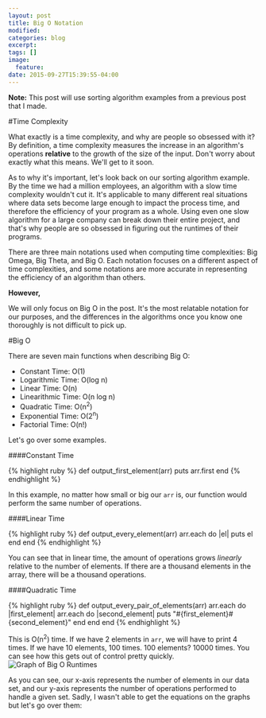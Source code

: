 ```yaml
---
layout: post
title: Big O Notation
modified:
categories: blog
excerpt:
tags: []
image:
  feature:
date: 2015-09-27T15:39:55-04:00
---
```


**Note:** This post will use sorting algorithm examples from a previous post that I made.

#Time Complexity

What exactly is a time complexity, and why are people so obsessed with it? By definition, a time complexity measures the increase in an algorithm's operations **relative** to the growth of the size of the input. Don't worry about exactly what this means. We'll get to it soon.

As to why it's important, let's look back on our sorting algorithm example. By the time we had a million employees, an algorithm with a slow time complexity wouldn't cut it. It's applicable to many different real situations where data sets become large enough to impact the process time, and therefore the efficiency of your program as a whole. Using even one slow algorithm for a large company can break down their entire project, and that's why people are so obsessed in figuring out the runtimes of their programs.

There are three main notations used when computing time complexities: Big Omega, Big Theta, and Big O. Each notation focuses on a different aspect of time complexities, and some notations are more accurate in representing the efficiency of an algorithm than others.

**However,**

We will only focus on Big O in the post. It's the most relatable notation for our purposes, and the differences in the algorithms once you know one thoroughly is not difficult to pick up.

#Big O

There are seven main functions when describing Big O:

* Constant Time: O(1)
* Logarithmic Time: O(log n)
* Linear Time: O(n)
* Linearithmic Time: O(n log n)
* Quadratic Time: O(n<sup>2</sup>)
* Exponential Time: O(2<sup>n</sup>)
* Factorial Time: O(n!)

Let's go over some examples.

####Constant Time

{% highlight ruby %}
def output_first_element(arr)
  puts arr.first
end
{% endhighlight %}

In this example, no matter how small or big our `arr` is, our function would perform the same number of operations.

####Linear Time

{% highlight ruby %}
def output_every_element(arr)
  arr.each do |el|
    puts el
  end
end
{% endhighlight %}

You can see that in linear time, the amount of operations grows *linearly* relative to the number of elements. If there are a thousand elements in the array, there will be a thousand operations.

####Quadratic Time

{% highlight ruby %}
def output_every_pair_of_elements(arr)
  arr.each do |first_element|
    arr.each do |second_element|
      puts "#{first_element}#{second_element}"
    end
  end
end
{% endhighlight %}

This is O(n<sup>2</sup>) time. If we have 2 elements in `arr`, we will have to print 4 times. If we have 10 elements, 100 times. 100 elements? 10000 times. You can see how this gets out of control pretty quickly.
![Graph of Big O Runtimes](https://s3.amazonaws.com/grapher/exports/sr4wt8ve1f.png)

As you can see, our x-axis represents the number of elements in our data set, and our y-axis represents the number of operations performed to handle a given set. Sadly, I wasn't able to get the equations on the graphs but let's go over them:
